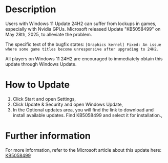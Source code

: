 # Description
Users with Windows 11 Update 24H2 can suffer from lockups in games, especially with Nvidia GPUs. Microsoft released Update "KB5058499" on May 28th, 2025, to alleviate the problem.

The specific text of the bugfix states:
`[Graphics kernel] Fixed: An issue where some game titles become unresponsive after upgrading to 24H2.`

All players on Windows 11 24H2 are encouraged to immediately obtain this update through Windows Update.
# How to Update
1. Click Start and open Settings,
2. Click Update & Security and open Windows Update,
3. In the Optional updates area, you will find the link to download and install available updates. Find KB5058499 and select it for installation.,
# Further information
For more information, refer to the Microsoft article about this update here: [KB5058499](https://support.microsoft.com/en-us/topic/may-28-2025-kb5058499-os-build-26100-4202-preview-d4c2f1ee-8138-4038-b705-546945076f92 "KB5058499 (https://support.microsoft.com/en-us/topic/may-28-2025-kb5058499-os-build-26100-4202-preview-d4c2f1ee-8138-4038-b705-546945076f92)")